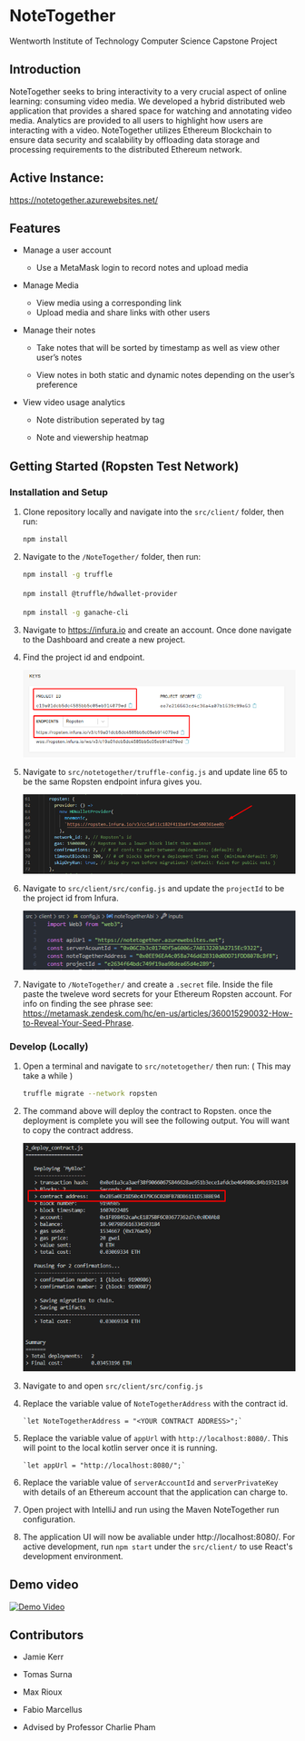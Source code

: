 # NoteTogether

Wentworth Institute of Technology Computer Science Capstone Project

## Introduction

NoteTogether seeks to bring interactivity to a very crucial aspect of online learning: consuming video media. We developed a hybrid distributed web application that provides a shared space for watching and annotating video media. Analytics are provided to all users to highlight how users are interacting with a video. NoteTogether utilizes Ethereum Blockchain to ensure data security and scalability by offloading data storage and processing requirements to the distributed Ethereum network.

## Active Instance:

https://notetogether.azurewebsites.net/

## Features

- Manage a user account

  - Use a MetaMask login to record notes and upload media

- Manage Media

  - View media using a corresponding link
  - Upload media and share links with other users

- Manage their notes

  - Take notes that will be sorted by timestamp as well as view other user’s notes

  - View notes in both static and dynamic notes depending on the user’s preference

- View video usage analytics

  - Note distribution seperated by tag

  - Note and viewership heatmap

## Getting Started (Ropsten Test Network)

### Installation and Setup

1. Clone repository locally and navigate into the `src/client/` folder, then run:

   ```bash
   npm install
   ```

2. Navigate to the `/NoteTogether/` folder, then run:

   ```bash
   npm install -g truffle

   npm install @truffle/hdwallet-provider

   npm install -g ganache-cli
   ```

3. Navigate to https://infura.io and create an account. Once done navigate to the Dashboard and create a new project.

4. Find the project id and endpoint.

   ![Infura Keys](/images/Infura_Project_Info.png)

5. Navigate to `src/notetogether/truffle-config.js` and update line 65 to be the same Ropsten endpoint infura gives you.

   ![Truffle Config](/images/Truffle-Config-Ropsten-URL.png)

6. Navigate to `src/client/src/config.js` and update the `projectId` to be the project id from Infura.

   ![Config JS](/images/Config-Project-Id.PNG)

7. Navigate to `/NoteTogether/` and create a `.secret` file. Inside the file paste the tweleve word secrets for your Ethereum Ropsten account. For info on finding the see phrase see: https://metamask.zendesk.com/hc/en-us/articles/360015290032-How-to-Reveal-Your-Seed-Phrase.

### Develop (Locally)

1.  Open a terminal and navigate to `src/notetogether/` then run: ( This may take a while )
    ```bash
    truffle migrate --network ropsten
    ```
2.  The command above will deploy the contract to Ropsten. once the deployment is complete you will see the following output. You will want to copy the contract address.

    ![Truffle Migrate Output](/images/Truffle-Migrate-Ropsten-Output.png)

3.  Navigate to and open `src/client/src/config.js`

4.  Replace the variable value of `NoteTogetherAddress` with the contract id.

        `let NoteTogetherAddress = "<YOUR CONTRACT ADDRESS>";`

5.  Replace the variable value of `appUrl` with `http://localhost:8080/`. This will point to the local kotlin server once it is running.

        `let appUrl = "http://localhost:8080/";`

6.  Replace the variable value of `serverAccountId` and `serverPrivateKey` with details of an Ethereum account that the application can charge to.

7.  Open project with IntelliJ and run using the Maven NoteTogether run configuration.

8.  The application UI will now be avaliable under http://localhost:8080/. For active development, run `npm start` under the `src/client/` to use React's development environment.

## Demo video

[![Demo Video](https://img.youtube.com/vi/edE044rYUcI/0.jpg)](https://youtu.be/UsYNkVGzFZQ)

## Contributors

- Jamie Kerr
- Tomas Surna
- Max Rioux
- Fabio Marcellus

- Advised by Professor Charlie Pham
